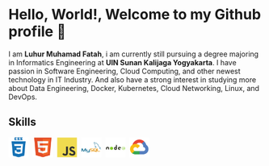<br>
<h1> Hello, World!, Welcome to my Github profile 👋</h1>

<p> I am <b>Luhur Muhamad Fatah</b>, i am currently still pursuing a degree majoring in Informatics Engineering at <b>UIN Sunan Kalijaga Yogyakarta</b>. I have passion in Software Engineering, Cloud Computing, and other newest technology in IT Industry. And also have a strong interest in studying more about Data Engineering, Docker, Kubernetes, Cloud Networking, Linux, and DevOps.
  
<h2>Skills</h2>
<div>
 
  <img src="https://github.com/devicons/devicon/blob/master/icons/css3/css3-plain-wordmark.svg"  title="CSS3" alt="CSS" width="40" height="40"/>&nbsp;
  <img src="https://github.com/devicons/devicon/blob/master/icons/html5/html5-original.svg" title="HTML5" alt="HTML" width="40" height="40"/>&nbsp;
  <img src="https://github.com/devicons/devicon/blob/master/icons/javascript/javascript-original.svg" title="JavaScript" alt="JavaScript" width="40" height="40"/>&nbsp;
  <img src="https://github.com/devicons/devicon/blob/master/icons/mysql/mysql-original-wordmark.svg" title="MySQL"  alt="MySQL" width="40" height="40"/>&nbsp;
  <img src="https://github.com/devicons/devicon/blob/master/icons/nodejs/nodejs-original-wordmark.svg" title="NodeJS" alt="NodeJS" width="40" height="40"/>&nbsp;
  <img src="https://github.com/devicons/devicon/blob/master/icons/googlecloud/googlecloud-original.svg" title="GCP" alt="GCP" width="40" height="40"/>&nbsp;
  
</div>
